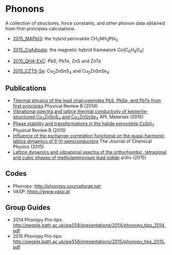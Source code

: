 Phonons
============

A collection of structures, force constants, and other phonon data obtained from first-principles calculations.

- [2015_MAPbI3](https://github.com/WMD-Bath/Phonons/tree/master/2015_MAPbI3): the hybrid perovskite CH<sub>3</sub>NH<sub>3</sub>PbI<sub>3</sub>

- [2015_CoAdipate](https://github.com/WMD-Bath/Phonons/tree/master/2015_CoAdipate): the magnetic hybrid framework Co(C<sub>6</sub>H<sub>8</sub>O<sub>4</sub>)

- [2015_QHA-ExC](https://github.com/WMD-Bath/Phonons/tree/master/2015_QHA-ExC): PbS, PbTe, ZnS and ZnTe

- [2015_CZTS-Se](https://github.com/WMD-Bath/Phonons/tree/master/2015_CZTS-Se): Cu<sub>2</sub>ZnSnS<sub>4</sub> and Cu<sub>2</sub>ZnSnSe<sub>4</sub>

Publications
------------
- [Thermal physics of the lead chalcogenides PbS, PbSe, and PbTe from first principles](http://journals.aps.org/prb/abstract/10.1103/PhysRevB.89.205203) Physical Review B (2014)
- [Vibrational spectra and lattice thermal conductivity of kesterite-structured Cu<sub>2</sub>ZnSnS<sub>4</sub> and Cu<sub>2</sub>ZnSnSe<sub>4</sub>](http://scitation.aip.org/content/aip/journal/aplmater/3/4/10.1063/1.4917044) APL Materials (2015)
- [Phase stability and transformations in the halide perovskite CsSnI<sub>3</sub>](http://journals.aps.org/prb/abstract/10.1103/PhysRevB.91.144107) Physical Review B (2015)
- [Influence of the exchange-correlation functional on the quasi-harmonic lattice dynamics of II-VI semiconductors](http://scitation.aip.org/content/aip/journal/jcp/143/6/10.1063/1.4928058?TRACK=RSS)
The Journal of Chemical Physics (2015)
- [Lattice dynamics and vibrational spectra of the orthorhombic, tetragonal and cubic phases of methylammonium lead iodide](http://arxiv.org/abs/1504.07508) arXiv (2015)

Codes
------------
- Phonopy: http://phonopy.sourceforge.net
- VASP: https://www.vasp.at

Group Guides
------------
- 2014 Phonopy Pro-tips: http://people.bath.ac.uk/aw558/presentations/2014/phonopy_tips_2014.pdf
- 2015 Phonopy Pro-tips: http://people.bath.ac.uk/aw558/presentations/2015/phonopy_tips_2015.pdf
